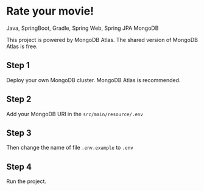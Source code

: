 # Rate your movie!

Java, SpringBoot, Gradle, Spring Web, Spring JPA MongoDB

This project is powered by MongoDB Atlas. The shared version of MongoDB Atlas is free.

## Step 1
Deploy your own MongoDB cluster. MongoDB Atlas is recommended.

## Step 2
Add your MongoDB URI in the `src/main/resource/.env`

## Step 3
Then change the name of file `.env.example` to `.env`

## Step 4
Run the project.
